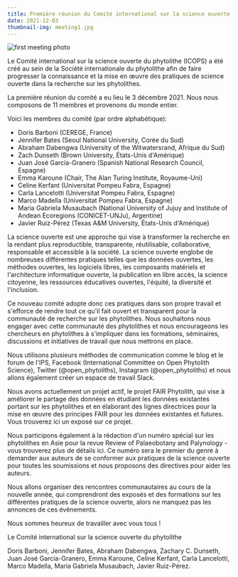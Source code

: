 ```yaml
---
title: Première réunion du Comité international sur la science ouverte des phytolithes 
date: 2021-12-03
thumbnail-img: meeting1.jpg
---
```





<!--more-->

![first meeting photo](meeting1.jpg "Our first ICOPS meeting")

Le Comité international sur la science ouverte du phytolithe (ICOPS) a été créé au sein de la Société internationale du phytolithe afin de faire progresser la connaissance et la mise en œuvre des pratiques de science ouverte dans la recherche sur les phytolithes. 

La première réunion du comité a eu lieu le 3 décembre 2021. Nous nous composons de 11 membres et provenons du monde entier. 

Voici les membres du comité (par ordre alphabétique):
* Doris Barboni (CEREGE, France)
* Jennifer Bates (Seoul National University, Corée du Sud) 
* Abraham Dabengwa (University of the Witwatersrand, Afrique du Sud)
* Zach Dunseth (Brown University, États-Unis d'Amérique)
* Juan José García-Granero (Spanish National Research Council, Espagne) 
* Emma Karoune (Chair, The Alan Turing Institute, Royaume-Uni)
* Celine Kerfant (Universitat Pompeu Fabra, Espagne)
* Carla Lancelotti (Universitat Pompeu Fabra, Espagne)
* Marco Madella (Universitat Pompeu Fabra, Espagne)
* Maria Gabriela Musaubach (National University of Jujuy and Institute of Andean Ecoregions (CONICET-UNJu), Argentine)
* Javier Ruiz-Pérez (Texas A&M University, États-Unis d'Amérique)

La science ouverte est une approche qui vise à transformer la recherche en la rendant plus reproductible, transparente, réutilisable, collaborative, responsable et accessible à la société. La science ouverte englobe de nombreuses différentes pratiques  telles que les données ouvertes, les méthodes ouvertes, les logiciels libres, les composants matériels et  l'architecture informatique ouverte, la publication en libre accès, la science citoyenne, les ressources éducatives ouvertes, l'équité, la diversité et l'inclusion.

Ce nouveau comité adopte donc ces pratiques dans son propre travail et s'efforce de rendre tout ce qu'il fait ouvert et transparent pour la communauté de recherche sur les phytolithes. Nous souhaitons nous engager avec cette communauté des phytolithes  et nous encourageons les chercheurs en phytolithes à s'impliquer dans les formations, séminaires, discussions et initiatives de travail que nous mettrons en place. 

Nous utilisons plusieurs méthodes de communication comme le blog et le forum de l'IPS, Facebook (International Committee on Open Phytolith Science), Twitter (@open_phytoliths), Instagram (@open_phytoliths) et nous allons également créer un espace de travail Slack. 

Nous avons actuellement un projet actif, le projet FAIR Phytolith, qui vise à améliorer le partage des données en étudiant les données existantes portant sur les phytolithes  et en élaborant des lignes directrices pour la mise en œuvre des principes FAIR pour les données existantes et futures. Vous trouverez ici un exposé sur ce projet.   

Nous participons également à la rédaction d'un numéro spécial sur les phytolithes en Asie pour la revue Review of Palaeobotany and Palynology - vous trouverez plus de détails ici. Ce numéro sera le premier du genre à demander aux auteurs de se conformer aux  pratiques de la science ouverte pour toutes les soumissions et nous proposons des directives pour aider les auteurs.
 
Nous allons organiser des rencontres communautaires au cours de la nouvelle année, qui comprendront des exposés et des formations sur les différentes pratiques de la science ouverte, alors ne manquez pas les annonces de ces événements.

Nous sommes heureux de travailler avec vous tous !

Le Comité international sur la science ouverte du phytolithe 

Doris Barboni, Jennifer Bates, Abraham Dabengwa, Zachary C. Dunseth, Juan José García-Granero, Emma Karoune, Celine Kerfant, Carla Lancelotti, Marco Madella, Maria Gabriela Musaubach, Javier Ruiz-Pérez.
